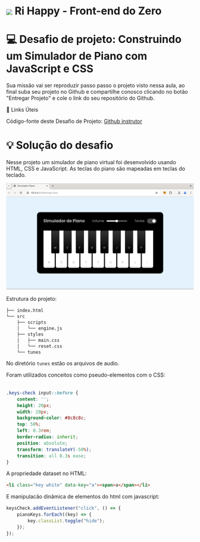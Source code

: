 <h1>
<a href="https://www.dio.me/">
     <img align="center" width="40px" src="https://hermes.digitalinnovation.one/assets/diome/logo-minimized.png"></a>
    <span> Ri Happy - Front-end do Zero</span>
</h1>

# :computer: Desafio de projeto: Construindo um Simulador de Piano com JavaScript e CSS

Sua missão vai ser reproduzir passo passo o projeto visto nessa aula, ao final
suba seu projeto no Github e compartilhe conosco clicando no botão "Entregar Projeto" e cole o link do seu repositório do Github.

🔗 Links Úteis

Código-fonte deste Desafio de Projeto: [Github instrutor](https://github.com/felipeAguiarCode/js-music-keyboard-virtual)

# :bulb: Solução do desafio 

Nesse projeto um simulador de piano virtual foi desenvolvido usando HTML, CSS e JavaScript. As teclas do piano são mapeadas em teclas do teclado.

<img src="piano.png">

Estrutura do projeto:

```console
├── index.html
└── src
    ├── scripts
    │   └── engine.js
    ├── styles
    │   ├── main.css
    │   └── reset.css
    └── tunes
```

No diretório `tunes` estão os arquivos de audio.


Foram utilizados conceitos como pseudo-elementos com o CSS:
```CSS

.keys-check input::before {
    content: '';
    height: 20px;
    width: 20px;
    background-color: #8c8c8c;
    top: 50%;
    left: 0.3rem;
    border-radius: inherit;
    position: absolute;
    transform: translateY(-50%);
    transition: all 0.3s ease;
}
```

A propriedade dataset no HTML:
```html
<li class="key white" data-key="a"><span>a</span></li>
```
E manipulacão dinâmica de elementos do html com javascript:

```javascript
keysCheck.addEventListener("click", () => {
    pianoKeys.forEach((key) => {
        key.classList.toggle("hide");
    });
});

```
